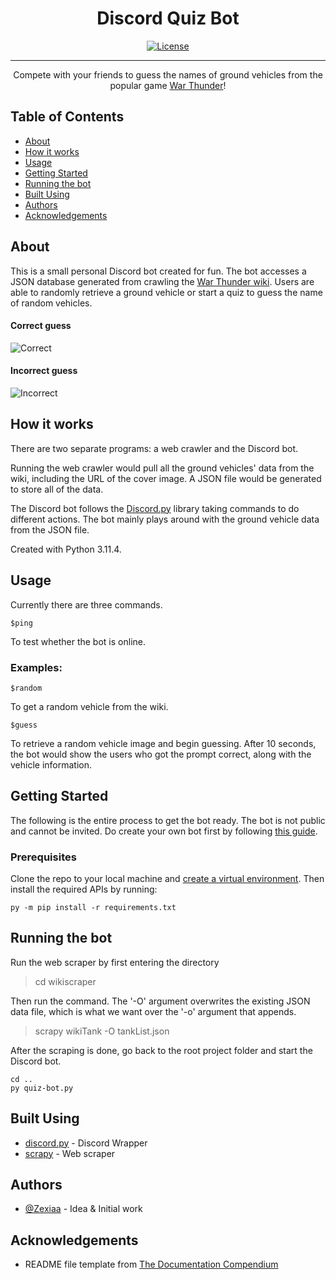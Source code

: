 <h1 align="center">Discord Quiz Bot</h1>

<div align="center">

  [![License](https://img.shields.io/badge/license-MIT-blue.svg)](/LICENSE)

</div>

---

<p align="center"> Compete with your friends to guess the names of ground vehicles from the popular game <a href = "https://warthunder.com/">War Thunder</a>!
    <br> 
</p>

## Table of Contents
+ [About](#about)
+ [How it works](#working)
+ [Usage](#usage)
+ [Getting Started](#getting_started)
+ [Running the bot](#running)
+ [Built Using](#built_using)
+ [Authors](#authors)
+ [Acknowledgements](#acknowledgement)

## About <a name = "about"></a>
This is a small personal Discord bot created for fun. The bot accesses a JSON database generated from crawling the <a href = "https://wiki.warthunder.com/Main_Page">War Thunder wiki</a>. Users are able to randomly retrieve a ground vehicle or start a quiz to guess the name of random vehicles.

<h4>Correct guess</h4>

![Correct](https://i.imgur.com/5VRWz04.png)

<h4>Incorrect guess</h4>

![Incorrect](https://i.imgur.com/ADVhRKU.png)

## How it works <a name = "working"></a>

There are two separate programs: a web crawler and the Discord bot.

Running the web crawler would pull all the ground vehicles' data from the wiki, including the URL of the cover image. A JSON file would be generated to store all of the data.

The Discord bot follows the <a href = "https://github.com/Rapptz/discord.py">Discord.py</a> library taking commands to do different actions. The bot mainly plays around with the ground vehicle data from the JSON file.

Created with Python 3.11.4.

## Usage <a name = "usage"></a>

Currently there are three commands.
```
$ping
```
To test whether the bot is online.

### Examples:

```
$random
```
To get a random vehicle from the wiki.

```
$guess
```
To retrieve a random vehicle image and begin guessing. After 10 seconds, the bot would show the users who got the prompt correct, along with the vehicle information.

## Getting Started <a name = "getting_started"></a>
The following is the entire process to get the bot ready. The bot is not public and cannot be invited. Do create your own bot first by following <a href = "https://discordpy.readthedocs.io/en/stable/discord.html">this guide</a>.

### Prerequisites

Clone the repo to your local machine and <a href = "https://packaging.python.org/en/latest/guides/installing-using-pip-and-virtual-environments/">create a virtual environment</a>. Then install the required APIs by running:

```
py -m pip install -r requirements.txt
```

## Running the bot <a name = "running"></a>
Run the web scraper by first entering the directory

> cd wikiscraper

Then run the command. The '-O' argument overwrites the existing JSON data file, which is what we want over the '-o' argument that appends.

> scrapy wikiTank -O tankList.json

After the scraping is done, go back to the root project folder and start the Discord bot. 

```
cd ..
py quiz-bot.py
```

## Built Using <a name = "built_using"></a>
+ [discord.py](https://github.com/Rapptz/discord.py) - Discord Wrapper
+ [scrapy](https://github.com/scrapy/scrapy) - Web scraper

## Authors <a name = "authors"></a>
+ [@Zexiaa](https://github.com/zexiaa) - Idea & Initial work

## Acknowledgements <a name = "acknowledgement"></a>
+ README file template from [The Documentation Compendium](https://github.com/kylelobo/The-Documentation-Compendium/tree/master)
